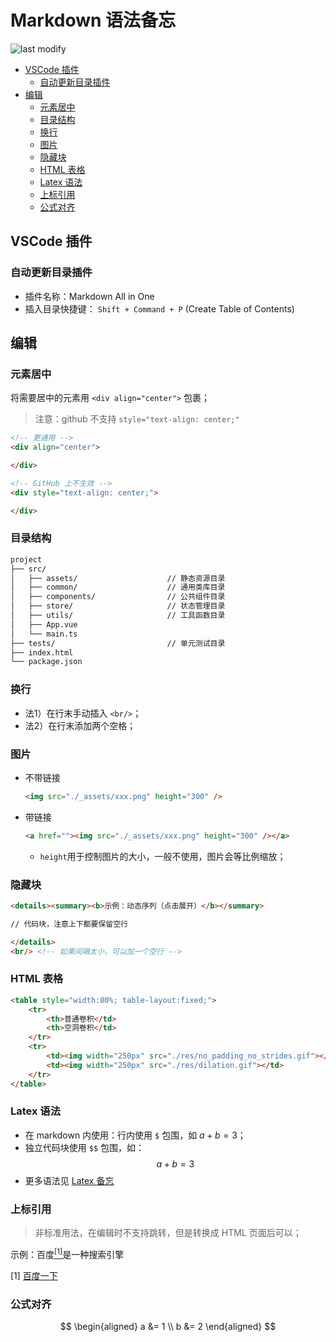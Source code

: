Markdown 语法备忘
===
<!--START_SECTION:badge-->

![last modify](https://img.shields.io/static/v1?label=last%20modify&message=2022-07-27%2014:30:06&color=yellowgreen&style=flat-square)

<!--END_SECTION:badge-->

- [VSCode 插件](#vscode-插件)
    - [自动更新目录插件](#自动更新目录插件)
- [编辑](#编辑)
    - [元素居中](#元素居中)
    - [目录结构](#目录结构)
    - [换行](#换行)
    - [图片](#图片)
    - [隐藏块](#隐藏块)
    - [HTML 表格](#html-表格)
    - [Latex 语法](#latex-语法)
    - [上标引用](#上标引用)
    - [公式对齐](#公式对齐)


## VSCode 插件

### 自动更新目录插件
- 插件名称：Markdown All in One
- 插入目录快捷键： `Shift + Command + P` (Create Table of Contents)


## 编辑

### 元素居中
将需要居中的元素用 `<div align="center">` 包裹；
> 注意：github 不支持 `style="text-align: center;"`
```html
<!-- 更通用 -->
<div align="center">

</div>

<!-- GitHub 上不生效 -->
<div style="text-align: center;">

</div>
```

### 目录结构
```txt
project
├── src/
│   ├── assets/                    // 静态资源目录
│   ├── common/                    // 通用类库目录
│   ├── components/                // 公共组件目录
│   ├── store/                     // 状态管理目录
│   ├── utils/                     // 工具函数目录
│   ├── App.vue
│   └── main.ts
├── tests/                         // 单元测试目录
├── index.html
└── package.json
```

### 换行
- 法1）在行末手动插入 `<br/>`；
- 法2）在行末添加两个空格；

### 图片

- 不带链接
    ```html
    <img src="./_assets/xxx.png" height="300" />
    ```
- 带链接
    ```html
    <a href=""><img src="./_assets/xxx.png" height="300" /></a>
    ```
    - `height`用于控制图片的大小，一般不使用，图片会等比例缩放；



### 隐藏块
```html
<details><summary><b>示例：动态序列（点击展开）</b></summary> 

// 代码块，注意上下都要保留空行

</details>
<br/> <!-- 如果间隔太小，可以加一个空行 -->
```


### HTML 表格
```html
<table style="width:80%; table-layout:fixed;">
    <tr>
        <th>普通卷积</td>
        <th>空洞卷积</td>
    </tr>
    <tr>
        <td><img width="250px" src="./res/no_padding_no_strides.gif"></td>
        <td><img width="250px" src="./res/dilation.gif"></td>
    </tr>
</table>
```

### Latex 语法
- 在 markdown 内使用：行内使用 `$` 包围，如 $a+b=3$；
- 独立代码块使用 `$$` 包围，如：
$$
    a+b=3
$$
- 更多语法见 [Latex 备忘](./LaTeX备忘.md)


### 上标引用
> 非标准用法，在编辑时不支持跳转，但是转换成 HTML 页面后可以；

示例：百度[$^{[1]}$](#ref1)是一种搜索引擎

<a name="ref1"> $[1]$ </a> [百度一下](https://www.baidu.com) <br/>

### 公式对齐

$$
\begin{aligned}
    a &= 1 \\
    b &= 2
\end{aligned}
$$